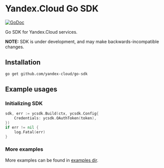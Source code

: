 # Yandex.Cloud Go SDK

[![GoDoc](https://godoc.org/github.com/yandex-cloud/go-sdk?status.svg)](https://godoc.org/github.com/yandex-cloud/go-sdk)

Go SDK for Yandex.Cloud services.

**NOTE:** SDK is under development, and may make
backwards-incompatible changes.

## Installation

```bash
go get github.com/yandex-cloud/go-sdk
```

## Example usages

### Initializing SDK

```go
sdk, err := ycsdk.Build(ctx, ycsdk.Config{
	Credentials: ycsdk.OAuthToken(token),
})
if err != nil {
	log.Fatal(err)
}
```

### More examples

More examples can be found in [examples dir](examples).
